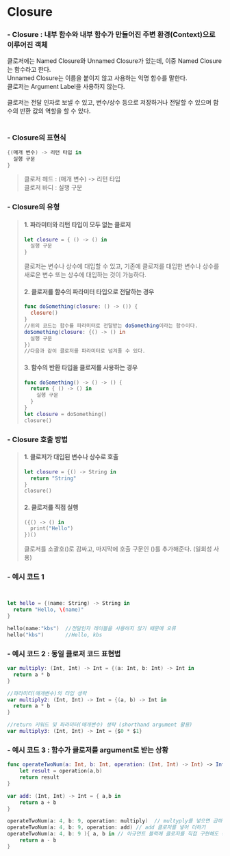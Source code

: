 # Closure

### - Closure : 내부 함수와 내부 함수가 만들어진 주변 환경(Context)으로 이루어진 객체<br>

클로저에는 Named Closure와 Unnamed Closure가 있는데, 이중 Named Closure는 함수라고 한다.<br>
Unnamed Closure는 이름을 붙이지 않고 사용하는 익명 함수를 말한다.<br>
클로저는 Argument Label을 사용하지 않는다.<br>
<br>
클로저는 전달 인자로 보낼 수 있고, 변수/상수 등으로 저장하거나 전달할 수 있으며 함수의 반환 값의 역할을 할 수 있다.<br>
<br>

### - Closure의 표현식
```swift
{(매개 변수) -> 리턴 타입 in
  실행 구문
}
```
> 클로저 헤드 : (매개 변수) -> 리턴 타입<br>클로저 바디 : 실행 구문

### - Closure의 유형
> #### 1. 파라미터와 리턴 타입이 모두 없는 클로저
> ```swift
> let closure = { () -> () in
>   실행 구문
> }
> ```
> 클로저는 변수나 상수에 대입할 수 있고, 기존에 클로저를 대입한 변수나 상수를 새로운 변수 또는 상수에 대입하는 것이 가능하다.<br>
> 
> #### 2. 클로저를 함수의 파라미터 타입으로 전달하는 경우
> ```swift
> func doSomething(closure: () -> ()) {
>   closure()
> }
> //위의 코드는 함수를 파라미터로 전달받는 doSomething이라는 함수이다.
> doSomething(closure: {() -> () in
>   실행 구문
> })
> //다음과 같이 클로저를 파라미터로 넘겨줄 수 있다.
> ```
> 
> #### 3. 함수의 반환 타입을 클로저를 사용하는 경우
> ```swift
> func doSomething() -> () -> () {
>   return { () -> () in
>     실행 구문
>   }
> }
> let closure = doSomething()
> closure()
> ```

### - Closure 호출 방법
> #### 1. 클로저가 대입된 변수나 상수로 호출
> ```swift
> let closure = {() -> String in
>   return "String"
> }
> closure()
> ```
> #### 2. 클로저를 직접 실행
> ```swift
> ({() -> () in
>   print("Hello")
> })()
> ```
> 클로저를 소괄호()로 감싸고, 마지막에 호출 구문인 ()를 추가해준다. (일회성 사용)<br>


### - 예시 코드 1
```swift


let hello = {(name: String) -> String in
  return "Hello, \(name)"
}

hello(name:"kbs")  //전달인자 레이블을 사용하지 않기 때문에 오류
hello("kbs")       //Hello, kbs
```
### - 예시 코드 2 : 동일 클로저 코드 표현법
```swift
var multiply: (Int, Int) -> Int = {(a: Int, b: Int) -> Int in
  return a * b
}

//파라미터(매개변수)의 타입 생략
var multiply2: (Int, Int) -> Int = {(a, b) -> Int in
  return a * b
}

//return 키워드 및 파라미터(매개변수) 생략 (shorthand argument 활용)
var multiply3: (Int, Int) -> Int = {$0 * $1}
```
### - 예시 코드 3 : 함수가 클로저를 argument로 받는 상황
```swift
func operateTwoNum(a: Int, b: Int, operation: (Int, Int) -> Int) -> Int {
    let result = operation(a,b)
    return result
}

var add: (Int, Int) -> Int = { a,b in
    return a + b
}

operateTwoNum(a: 4, b: 9, operation: multiply)  // multyply를 넣으면 곱하기
operateTwoNum(a: 4, b: 9, operation: add) // add 클로저를 넣어 더하기
operateTwoNum(a: 4, b: 9 ){ a, b in // 아규먼트 블럭에 클로저를 직접 구현해도 된다.
    return a - b
}
```
